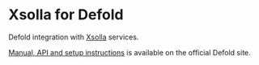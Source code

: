 # Xsolla for Defold

Defold integration with [Xsolla](https://developers.xsolla.com) services.

[Manual, API and setup instructions](https://www.defold.com/extension-xsolla) is available on the official Defold site.
